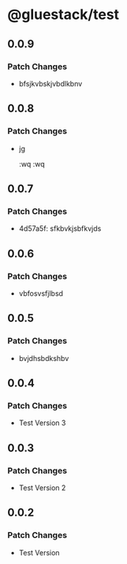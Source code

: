 # @gluestack/test

## 0.0.9

### Patch Changes

- bfsjkvbskjvbdlkbnv

## 0.0.8

### Patch Changes

- jg

  :wq
  :wq

## 0.0.7

### Patch Changes

- 4d57a5f: sfkbvkjsbfkvjds

## 0.0.6

### Patch Changes

- vbfosvsfjlbsd

## 0.0.5

### Patch Changes

- bvjdhsbdkshbv

## 0.0.4

### Patch Changes

- Test Version 3

## 0.0.3

### Patch Changes

- Test Version 2

## 0.0.2

### Patch Changes

- Test Version
